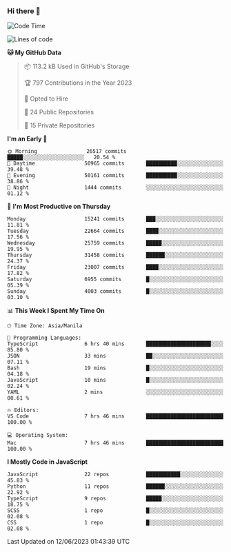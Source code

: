 ### Hi there 👋

<!--START_SECTION:waka-->
![Code Time](http://img.shields.io/badge/Code%20Time-311%20hrs%2050%20mins-blue)

![Lines of code](https://img.shields.io/badge/From%20Hello%20World%20I%27ve%20Written-57.6%20million%20lines%20of%20code-blue)

**🐱 My GitHub Data** 

> 📦 113.2 kB Used in GitHub's Storage 
 > 
> 🏆 797 Contributions in the Year 2023
 > 
> 💼 Opted to Hire
 > 
> 📜 24 Public Repositories 
 > 
> 🔑 15 Private Repositories 
 > 
**I'm an Early 🐤** 

```text
🌞 Morning                26517 commits       █████░░░░░░░░░░░░░░░░░░░░   20.54 % 
🌆 Daytime                50965 commits       ██████████░░░░░░░░░░░░░░░   39.48 % 
🌃 Evening                50161 commits       ██████████░░░░░░░░░░░░░░░   38.86 % 
🌙 Night                  1444 commits        ░░░░░░░░░░░░░░░░░░░░░░░░░   01.12 % 
```
📅 **I'm Most Productive on Thursday** 

```text
Monday                   15241 commits       ███░░░░░░░░░░░░░░░░░░░░░░   11.81 % 
Tuesday                  22664 commits       ████░░░░░░░░░░░░░░░░░░░░░   17.56 % 
Wednesday                25759 commits       █████░░░░░░░░░░░░░░░░░░░░   19.95 % 
Thursday                 31458 commits       ██████░░░░░░░░░░░░░░░░░░░   24.37 % 
Friday                   23007 commits       ████░░░░░░░░░░░░░░░░░░░░░   17.82 % 
Saturday                 6955 commits        █░░░░░░░░░░░░░░░░░░░░░░░░   05.39 % 
Sunday                   4003 commits        █░░░░░░░░░░░░░░░░░░░░░░░░   03.10 % 
```


📊 **This Week I Spent My Time On** 

```text
🕑︎ Time Zone: Asia/Manila

💬 Programming Languages: 
TypeScript               6 hrs 40 mins       █████████████████████░░░░   85.80 % 
JSON                     33 mins             ██░░░░░░░░░░░░░░░░░░░░░░░   07.11 % 
Bash                     19 mins             █░░░░░░░░░░░░░░░░░░░░░░░░   04.18 % 
JavaScript               10 mins             █░░░░░░░░░░░░░░░░░░░░░░░░   02.24 % 
YAML                     2 mins              ░░░░░░░░░░░░░░░░░░░░░░░░░   00.61 % 

🔥 Editors: 
VS Code                  7 hrs 46 mins       █████████████████████████   100.00 % 

💻 Operating System: 
Mac                      7 hrs 46 mins       █████████████████████████   100.00 % 
```

**I Mostly Code in JavaScript** 

```text
JavaScript               22 repos            ███████████░░░░░░░░░░░░░░   45.83 % 
Python                   11 repos            ██████░░░░░░░░░░░░░░░░░░░   22.92 % 
TypeScript               9 repos             █████░░░░░░░░░░░░░░░░░░░░   18.75 % 
SCSS                     1 repo              █░░░░░░░░░░░░░░░░░░░░░░░░   02.08 % 
CSS                      1 repo              █░░░░░░░░░░░░░░░░░░░░░░░░   02.08 % 
```




 Last Updated on 12/06/2023 01:43:39 UTC
<!--END_SECTION:waka-->
